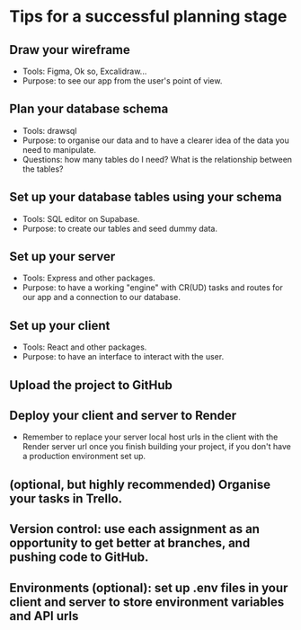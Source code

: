 # Tips for a successful planning stage

## Draw your wireframe

- Tools: Figma, Ok so, Excalidraw...
- Purpose: to see our app from the user's point of view.

## Plan your database schema

- Tools: drawsql
- Purpose: to organise our data and to have a clearer idea of the data you need to manipulate.
- Questions: how many tables do I need? What is the relationship between the tables?

## Set up your database tables using your schema

- Tools: SQL editor on Supabase.
- Purpose: to create our tables and seed dummy data.

## Set up your server

- Tools: Express and other packages.
- Purpose: to have a working "engine" with CR(UD) tasks and routes for our app and a connection to our database.

## Set up your client

- Tools: React and other packages.
- Purpose: to have an interface to interact with the user.

## Upload the project to GitHub

## Deploy your client and server to Render

- Remember to replace your server local host urls in the client with the Render server url once you finish building your project, if you don't have a production environment set up.

## (optional, but highly recommended) Organise your tasks in Trello.

## Version control: use each assignment as an opportunity to get better at branches, and pushing code to GitHub.

## Environments (optional): set up .env files in your client and server to store environment variables and API urls
